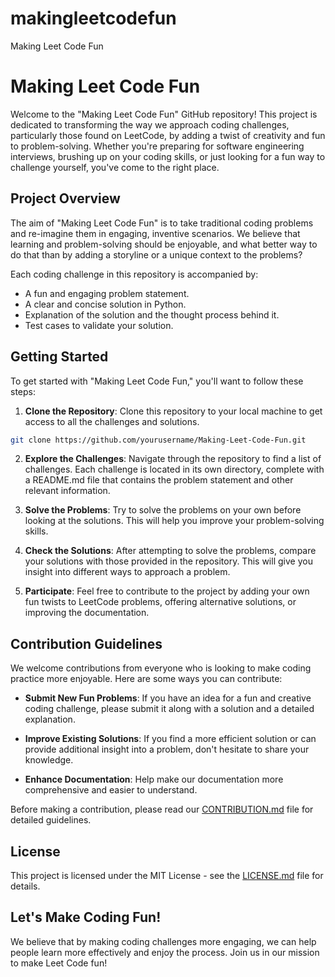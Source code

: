 # makingleetcodefun
Making Leet Code Fun
# Making Leet Code Fun

Welcome to the "Making Leet Code Fun" GitHub repository! This project is dedicated to transforming the way we approach coding challenges, particularly those found on LeetCode, by adding a twist of creativity and fun to problem-solving. Whether you're preparing for software engineering interviews, brushing up on your coding skills, or just looking for a fun way to challenge yourself, you've come to the right place.

## Project Overview

The aim of "Making Leet Code Fun" is to take traditional coding problems and re-imagine them in engaging, inventive scenarios. We believe that learning and problem-solving should be enjoyable, and what better way to do that than by adding a storyline or a unique context to the problems?

Each coding challenge in this repository is accompanied by:
- A fun and engaging problem statement.
- A clear and concise solution in Python.
- Explanation of the solution and the thought process behind it.
- Test cases to validate your solution.

## Getting Started

To get started with "Making Leet Code Fun," you'll want to follow these steps:

1. **Clone the Repository**: Clone this repository to your local machine to get access to all the challenges and solutions.

```bash
git clone https://github.com/yourusername/Making-Leet-Code-Fun.git
```

2. **Explore the Challenges**: Navigate through the repository to find a list of challenges. Each challenge is located in its own directory, complete with a README.md file that contains the problem statement and other relevant information.

3. **Solve the Problems**: Try to solve the problems on your own before looking at the solutions. This will help you improve your problem-solving skills.

4. **Check the Solutions**: After attempting to solve the problems, compare your solutions with those provided in the repository. This will give you insight into different ways to approach a problem.

5. **Participate**: Feel free to contribute to the project by adding your own fun twists to LeetCode problems, offering alternative solutions, or improving the documentation.

## Contribution Guidelines

We welcome contributions from everyone who is looking to make coding practice more enjoyable. Here are some ways you can contribute:

- **Submit New Fun Problems**: If you have an idea for a fun and creative coding challenge, please submit it along with a solution and a detailed explanation.

- **Improve Existing Solutions**: If you find a more efficient solution or can provide additional insight into a problem, don't hesitate to share your knowledge.

- **Enhance Documentation**: Help make our documentation more comprehensive and easier to understand.

Before making a contribution, please read our [CONTRIBUTION.md](CONTRIBUTION.md) file for detailed guidelines.

## License

This project is licensed under the MIT License - see the [LICENSE.md](LICENSE.md) file for details.

## Let's Make Coding Fun!

We believe that by making coding challenges more engaging, we can help people learn more effectively and enjoy the process. Join us in our mission to make Leet Code fun!
